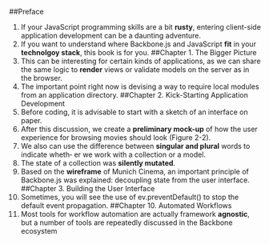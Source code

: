 ##Preface
1. If your JavaScript programming skills are a bit __rusty__, entering client-side application development can be a daunting adventure.
2. If you want to understand where Backbone.js and JavaScript __fit__ in your __technolgoy stack__, this book is for you.
##Chapter 1. The Bigger Picture
1. This can be interesting for certain kinds of applications, as we can share the same logic to __render__ views or validate models on the server as in the browser.
2. The important point right now is devising a way to require local modules from an application directory.
##Chapter 2. Kick-Starting Application Development
1. Before coding, it is advisable to start with a sketch of an interface on paper.
2. After this discussion, we create a __preliminary mock-up__ of how the user experience for browsing movies should look (Figure 2-2). 
3. We also can use the difference between __singular and plural__ words to indicate wheth‐ er we work with a collection or a model.
4. The state of a collection was __silently mutated__.
5. Based on the __wireframe__ of Munich Cinema, an important principle of Backbone.js was explained: decoupling state from the user interface.
##Chapter 3. Building the User Interface
1. Sometimes, you will see the use of ev.preventDefault() to stop the default event propagation. 
##Chapter 10. Automated Workflows
1. Most tools for workflow automation are actually framework __agnostic__, but a number of tools are repeatedly discussed in the Backbone ecosystem